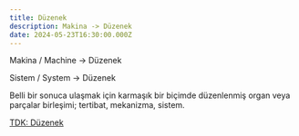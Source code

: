 ```yaml
---
title: Düzenek
description: Makina -> Düzenek
date: 2024-05-23T16:30:00.000Z
---
```

Makina / Machine -> Düzenek

Sistem / System -> Düzenek

Belli bir sonuca ulaşmak için karmaşık bir biçimde düzenlenmiş organ veya parçalar birleşimi; tertibat, mekanizma, sistem.

[TDK: Düzenek](https://sozluk.gov.tr/?ara=d%C3%BCzenek)
